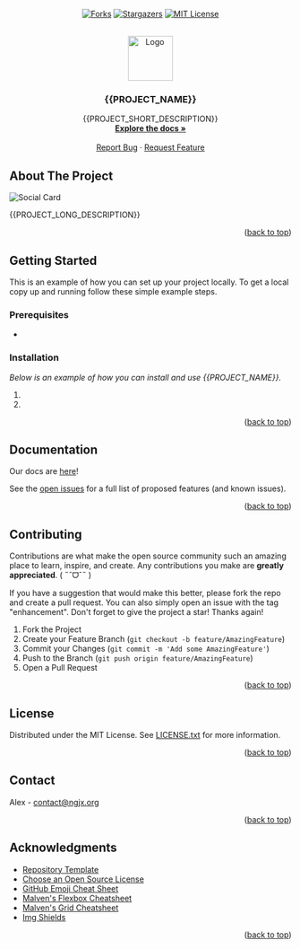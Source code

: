 <!-- Ignore line-length -->
<!-- markdownlint-disable MD013 -->

<!-- Allow HTML -->
<!-- markdownlint-disable MD033 -->

<!-- Allow multiple empty lines -->
<!-- markdownlint-disable MD012 -->

<!-- Allow HTML top-level heading -->
<!-- markdownlint-disable MD041 -->

<!--
You can use this template to create your own README.md file by running the following command in your terminal:

```sh
chmod +x setup.sh
./setup.sh
```

Follow the prompts and the files will be automatically updated.


Create a folder called images and add your images to have them show up.
images/logo.png # logo
images/socialcard.png # social card
-->

<a name="readme-top"></a>



<!-- PROJECT SHIELDS -->
<div align="center">

  <a href="[forks-url]">[![Forks][forks-shield]][forks-url]</a>
  <a href="[stars-url]">[![Stargazers][stars-shield]][stars-url]</a>
  <a href="[license-url]">[![MIT License][license-shield]][license-url]</a>

</div>

<!-- PROJECT LOGO -->
<br />
<div align="center">
  <a href="https://github.com/{{REPOSITORY}}">
    <img src="images/logo.png" alt="Logo" width="80" height="80">
  </a>

  <h3 align="center">{{PROJECT_NAME}}</h3>

  <p align="center">
    {{PROJECT_SHORT_DESCRIPTION}}
    <br />
    <a href="{{DOCS_URL}}"><strong>Explore the docs »</strong></a>
    <br />
    <br />
    <a href="https://github.com/{{REPOSITORY}}/issues">Report Bug</a>
    ·
    <a href="https://github.com/{{REPOSITORY}}/issues">Request Feature</a>
  </p>
</div>



<!-- ABOUT THE PROJECT -->
## About The Project

![Social Card](images/socialcard.png)

{{PROJECT_LONG_DESCRIPTION}}

<p align="right">(<a href="#readme-top">back to top</a>)</p>



<!-- GETTING STARTED -->
## Getting Started

This is an example of how you can set up your project locally.
To get a local copy up and running follow these simple example steps.

### Prerequisites

*

### Installation

_Below is an example of how you can install and use {{PROJECT_NAME}}._

1.
2.

<p align="right">(<a href="#readme-top">back to top</a>)</p>



<!-- DOCS -->
## Documentation

Our docs are [here]({{DOCS_URL}})!

See the [open issues](https://github.com/{{REPOSITORY}}/issues) for a full list of proposed features (and known issues).

<p align="right">(<a href="#readme-top">back to top</a>)</p>



<!-- CONTRIBUTING -->
## Contributing

Contributions are what make the open source community such an amazing place to learn, inspire, and create. Any contributions you make are **greatly appreciated**. ( ˶ˆᗜˆ˵ )

If you have a suggestion that would make this better, please fork the repo and create a pull request. You can also simply open an issue with the tag "enhancement".
Don't forget to give the project a star! Thanks again!

1. Fork the Project
2. Create your Feature Branch (`git checkout -b feature/AmazingFeature`)
3. Commit your Changes (`git commit -m 'Add some AmazingFeature'`)
4. Push to the Branch (`git push origin feature/AmazingFeature`)
5. Open a Pull Request

<p align="right">(<a href="#readme-top">back to top</a>)</p>



<!-- LICENSE -->
## License

Distributed under the MIT License. See [LICENSE.txt](./LICENSE.txt) for more information.

<p align="right">(<a href="#readme-top">back to top</a>)</p>



<!-- CONTACT -->
## Contact

Alex - [contact@ngjx.org](mailto:contact@ngjx.org)

<p align="right">(<a href="#readme-top">back to top</a>)</p>



<!-- ACKNOWLEDGMENTS -->
## Acknowledgments

* [Repository Template](https://github.com/caffeine-addictt/template)
* [Choose an Open Source License](https://choosealicense.com)
* [GitHub Emoji Cheat Sheet](https://www.webpagefx.com/tools/emoji-cheat-sheet)
* [Malven's Flexbox Cheatsheet](https://flexbox.malven.co/)
* [Malven's Grid Cheatsheet](https://grid.malven.co/)
* [Img Shields](https://shields.io)

<p align="right">(<a href="#readme-top">back to top</a>)</p>



<!-- MARKDOWN LINKS & IMAGES -->
<!-- https://www.markdownguide.org/basic-syntax/#reference-style-links -->
[forks-shield]: https://img.shields.io/github/forks/{{REPOSITORY}}.svg?style=for-the-badge
[forks-url]: https://github.com/{{REPOSITORY}}/network/members
[stars-shield]: https://img.shields.io/github/stars/{{REPOSITORY}}.svg?style=for-the-badge&color=yellow
[stars-url]: https://github.com/{{REPOSITORY}}/stargazers
[license-shield]: https://img.shields.io/github/license/{{REPOSITORY}}.svg?style=for-the-badge
[license-url]: https://github.com/{{REPOSITORY}}/blob/master/LICENSE.txt
